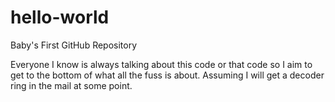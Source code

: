 # hello-world
Baby's First GitHub Repository

Everyone I know is always talking about this code or that code so I aim to get to the bottom of what all the fuss is about.
Assuming I will get a decoder ring in the mail at some point.
